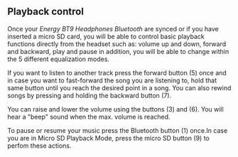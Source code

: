 ## Playback control

Once your *Energy BT9 Headphones Bluetooth* are synced or if you have inserted a micro SD card, you will be able to control basic playback functions directly from the headset such as: volume up and down, forward and backward, play and pause in addition, you will be able to change  within the 5 different equalization modes.

If you want to listen to another track press the forward button (5) once and in case you want to fast-forward the song you are listening to, hold that same button until you reach the desired point in a song. You can also rewind songs by pressing and holding the backward button (7).

You can raise and lower the volume using the buttons (3) and (6). You will hear a "beep" sound when the max. volume is reached.

To pause or resume your music press the Bluetooth button (1) once.In case you are in Micro SD Playback Mode, press the micro SD button (9) to perfom these actions.
